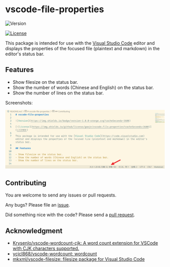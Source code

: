 # vscode-file-properties

![Version](https://img.shields.io/badge/version-1.0.0-orange.svg?cacheSeconds=3600)

[![License](https://img.shields.io/github/license/gaojr/vscode-file-properties?cacheSeconds=3600)](LICENSE)

This package is intended for use with the [Visual Studio Code](https://code.visualstudio.com) editor and displays the properties of the focused file (plaintext and markdown) in the editor's status bar.

## Features

- Show filesize on the status bar.
- Show the number of words (Chinese and English) on the status bar.
- Show the number of lines on the status bar.

Screenshots:

![screenshot](screenshot.png)

## Contributing

You are welcome to send any issues or pull requests.

Any bugs? Please file an [issue](https://github.com/gaojr/vscode-file-properties/issues/new).

Did something nice with the code? Please send a [pull request](https://github.com/gaojr/vscode-file-properties/pulls).

## Acknowledgment

- [Krysenlo/vscode-wordcount-cjk: A word count extension for VSCode with CJK characters supported.](https://github.com/Krysenlo/vscode-wordcount-cjk)
- [ycjcl868/vscode-wordcount: wordcount](https://github.com/ycjcl868/vscode-wordcount)
- [mkxml/vscode-filesize: filesize package for Visual Studio Code](https://github.com/mkxml/vscode-filesize)
